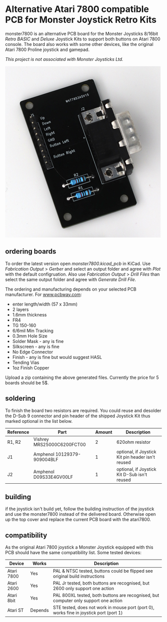 # Alternative Atari 7800 compatible PCB for Monster Joystick Retro Kits

monster7800 is an alternative PCB board for the Monster Joysticks 8/16bit *Retro BASIC* and *Deluxe* Joystick Kits to support both buttons on Atari 7800 console. The board also works with some other devices, like the original Atari 7800 Proline joystick and gamepad.

*This project is not associated with Monster Joysticks Ltd.*

![build earlier revision of monster7800](<./monster7800_0.9.JPG>)

## ordering boards

To order the latest version open _monster7800.kicad_pcb_ in KiCad. Use _Fabrication Output_ > _Gerber_ and select an output folder and agree with _Plot_ with the default configruation. Also use _Fabrication Output_ > _Drill Files_ than select the same output folder and agree with _Generate Drill File_.

The ordering and manufacturing depends on your selected PCB manufacturer. For www.pcbway.com:

- enter length/width (57 x 33mm)
- 2 layers
- 1.6mm thickness
- FR4
- TG 150-160
- 6/6mil Min Tracking
- 0.3mm Hole Size
- Solder Mask - any is fine
- Silkscreen - any is fine
- No Edge Connector
- Finish - any is fine but would suggest HASL
- Tending Vias
- 1oz Finish Copper

Upload a zip containing the above generated files. Currently the price for 5 boards should be 5$.

## soldering

To finish the board two resistors are required. You could reuse and desolder the D-Sub 9 connector and pin header of the shipped Joystick Kit thus marked optional in the list below.

Reference | Part | Amount | Description
--- | --- | --- | ---
R1, R2 | Vishrey MRS25000C6200FCT00 | 2 | 620ohm resistor
J1 | Amphenol 10129379-909004BLF | 1 | optional, if Joystick Kit pin header isn't reused
J2 | Amphenol  D09S33E4GV00LF | 1  | optional, if Joystick Kit D-Sub isn't reused

## building

if the joystick isn't build yet, follow the building instruction of the joystick and use the monster7800 instead of the delivered board. Otherwise open up the top cover and replace the current PCB board with the atari7800.

## compatibility

As the original Atari 7800 joystick a Monster Joystick equipped with this PCB should have the same compatibility list. Some tested devices:

Device | Works | Description
--- | --- | ---
Atari 7800 | Yes | PAL & NTSC tested, buttons could be flipped see original build instructions
Atari 2600 | Yes | PAL Jr tested, both buttons are recognised, but 2600 only support one action
Atari 8bit | Yes | PAL 800XL tested, both buttons are recognised, but computer only support one action
Atari ST | Depends | STE tested, does not work in mouse port (port 0), works fine in joystick port (port 1)

